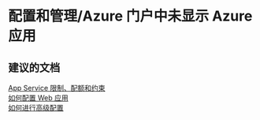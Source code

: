 <properties
    pageTitle="配置和管理/Azure 门户中未显示 Azure 应用"
    description="配置和管理/Azure 门户中未显示 Azure 应用"
    service="microsoft.web"
    resource="sites"
    authors="aashu"
    displayOrder=""
    selfHelpType="generic"
    supportTopicIds="32440120"
    resourceTags=""
    productPesIds="14748"
    cloudEnvironments="public"
/>


# 配置和管理/Azure 门户中未显示 Azure 应用

## **建议的文档**
[App Service 限制、配额和约束](https://azure.microsoft.com/documentation/articles/azure-subscription-service-limits/#app-service-limits)<br>
[如何配置 Web 应用](https://azure.microsoft.com/documentation/articles/web-sites-configure/)<br>
[如何进行高级配置](https://azure.microsoft.com/documentation/articles/web-sites-transform-extend/)



<!--HONumber=Jul16_HO4-->


